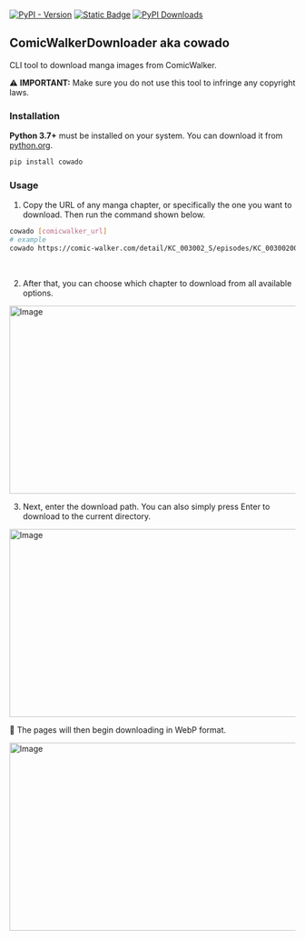 <br>

[![PyPI - Version](https://img.shields.io/pypi/v/cowado?color=blue)](https://pypi.org/project/cowado/)
[![Static Badge](https://img.shields.io/badge/python-%203.8%20%7C%203.9%20%7C%203.10%20%7C%203.11%20%7C%203.12%20-blue)](https://www.python.org/downloads/)
[![PyPI Downloads](https://static.pepy.tech/badge/cowado)](https://pepy.tech/projects/cowado)

## ComicWalkerDownloader aka cowado

CLI tool to download manga images from ComicWalker.

⚠️ **IMPORTANT:** Make sure you do not use this tool to infringe any copyright laws.

### Installation

**Python 3.7+** must be installed on your system. You can download it from [python.org](https://www.python.org/downloads/).

```bash
pip install cowado
```

### Usage

1. Copy the URL of any manga chapter, or specifically the one you want to download. Then run the command shown below.

```bash
cowado [comicwalker_url]
# example
cowado https://comic-walker.com/detail/KC_003002_S/episodes/KC_0030020011500011_E?episodeType=latest
```

<br>

2. After that, you can choose which chapter to download from all available options.

<img width="619" height="331" alt="Image" src="https://github.com/user-attachments/assets/2523dce0-a87d-470f-8987-ef3caef769a3" />

3. Next, enter the download path. You can also simply press Enter to download to the current directory.

<img width="619" height="331" alt="Image" src="https://github.com/user-attachments/assets/004d4418-f0fd-4a96-b406-46d0d12b8673" />

🎉 The pages will then begin downloading in WebP format.

<img width="619" height="331" alt="Image" src="https://github.com/user-attachments/assets/3909ff9b-f25e-4fd3-93d0-2f726e5e70e4" />
